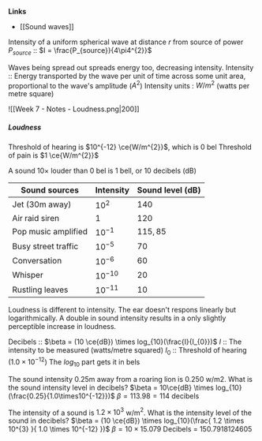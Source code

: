 **Links**
- [[Sound waves]] 

Intensity of a uniform spherical wave at distance $r$ from source of power $P_{source}$ :: $I = \frac{P_{source}}{4\pi4^{2}}$

Waves being spread out spreads energy too, decreasing intensity.
Intensity :: Energy transported by the wave per unit of time across some unit area, proportional to the wave's amplitude ($A^{2}$)
Intensity units : $W/m^{2}$ (watts per metre square)

![[Week 7 - Notes - Loudness.png|200]]


##### Loudness
Threshold of hearing is $10^{-12} \ce{W/m^{2}}$, which is $0$ bel
Threshold of pain is $1 \ce{W/m^{2}}$

A sound $10\times$ louder than $0$ bel is $1$ bell, or $10$ decibels (dB)

| Sound sources       | Intensity  | Sound level (dB) |
| ------------------- | ---------- | ---------------- |
| Jet (30m away)      | $10^2$     | $140$            |
| Air raid siren      | $1$        | $120$            |
| Pop music amplified | $10^{-1}$  | $115,85$         |
| Busy street traffic | $10^{-5}$  | $70$             |
| Conversation        | $10^{-6}$  | $60$             |
| Whisper             | $10^{-10}$ | $20$             |
| Rustling leaves     | $10^{-11}$ | $10$             |
Loudness is different to intensity. The ear doesn't respons linearly but logarithmically. A double in sound intensity results in a only slightly perceptible increase in loudness.

Decibels :: $\beta = (10 \ce{dB}) \times log_{10}(\frac{I}{I_{0}})$
$I$ :: The intensity to be measured (watts/metre squared)
$I_{0}$ :: Threshold of hearing ($1.0 \times 10^{-12}$)
The $log_{10}$ part gets it in bels

The sound intensity 0.25m away from a roaring lion is 0.250 w/m2. What is the sound intensity level in decibels?
$\beta = 10\ce{dB} \times log_{10}(\frac{0.25}{1.0\times10^{-12}})$
$\beta = 113.98 = 114$ decibels


The intensity of a sound is $1.2 \times 10^{3}$ w/m$^{2}$. What is the intensity level of the sound in decibels?
$\beta = (10 \ce{dB}) \times log_{10}(\frac{ 1.2 \times 10^{3} }{ 1.0 \times 10^{-12} })$
$\beta = 10 \times 15.079$
Decibels = 150.7918124605